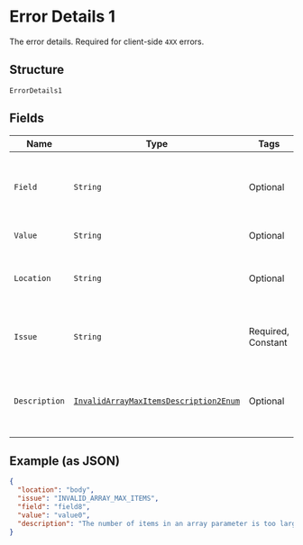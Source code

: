 
# Error Details 1

The error details. Required for client-side `4XX` errors.

## Structure

`ErrorDetails1`

## Fields

| Name | Type | Tags | Description | Getter | Setter |
|  --- | --- | --- | --- | --- | --- |
| `Field` | `String` | Optional | The field that caused the error. If this field is in the body, set this value to the field's JSON pointer value. Required for client-side errors. | String getField() | setField(String field) |
| `Value` | `String` | Optional | The value of the field that caused the error. | String getValue() | setValue(String value) |
| `Location` | `String` | Optional | The location of the field that caused the error. Value is `body`, `path`, or `query`.<br>**Default**: `"body"` | String getLocation() | setLocation(String location) |
| `Issue` | `String` | Required, Constant | The unique, fine-grained application-level error code.<br>**Default**: `"INVALID_ARRAY_MAX_ITEMS"` | String getIssue() | setIssue(String issue) |
| `Description` | [`InvalidArrayMaxItemsDescription2Enum`](../../doc/models/invalid-array-max-items-description-2-enum.md) | Optional | The human-readable description for an issue. The description can change over the lifetime of an API, so clients must not depend on this value. | InvalidArrayMaxItemsDescription2Enum getDescription() | setDescription(InvalidArrayMaxItemsDescription2Enum description) |

## Example (as JSON)

```json
{
  "location": "body",
  "issue": "INVALID_ARRAY_MAX_ITEMS",
  "field": "field8",
  "value": "value0",
  "description": "The number of items in an array parameter is too large."
}
```


